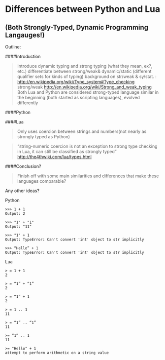 Differences between Python and Lua 
======
(Both Strongly-Typed, Dynamic Programming Langauges!)
------

Outline:

####Introduction
>Introduce dynamic typing and strong typing (what they mean, ex?, etc.)
>differentiate between strong/weak& dynamic/static (different qualifier sets for kinds of typing)
>background on str/weak & sy/stat. : http://en.wikipedia.org/wiki/Type_system#Type_checking
>strong/weak http://en.wikipedia.org/wiki/Strong_and_weak_typing
>Both Lua and Python are considered strong-typed language
>similar in the beginning (both started as scripting languages), evolved differently

####Python 


####Lua
>Only uses coercion between strings and numbers(not nearly as strongly typed as Python)

>“string-numeric coercion is not an exception to strong type checking in Lua, it can still be classified as strongly typed” http://the4thwiki.com/lua/types.html

####Conclusion?
>Finish off with some main similarities and differences that make these languages comparable?

Any other ideas?




Python 
    
    >>> 1 + 1
    Output: 2
    
    >>> "1" + "1"
    Output: "11"
    
    >>> "1" + 1
    Output: TypeError: Can't convert 'int' object to str implicitly
    
    >>> “Hello” + 1
    Output: TypeError: Can't convert 'int' object to str implicitly
Lua

    > = 1 + 1
    2
    
    > = “1” + “1”
    2
    
    > = “1” + 1
    2
    
    > = 1 .. 1
    11
    
    > = “1” .. “1”
    11
    
    >= “1” .. 1
    11
    
    >= "Hello" + 1
    attempt to perform arithmetic on a string value






